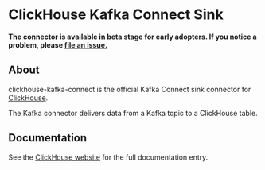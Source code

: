 # ClickHouse Kafka Connect Sink
**The connector is available in beta stage for early adopters. If you notice a problem, please [file an issue.](https://github.com/ClickHouse/clickhouse-kafka-connect/issues/new)**

## About
clickhouse-kafka-connect is the official Kafka Connect sink connector for [ClickHouse](https://clickhouse.com/).

The Kafka connector delivers data from a Kafka topic to a ClickHouse table.
## Documentation

See the [ClickHouse website](https://clickhouse.com/docs/en/integrations/kafka/clickhouse-kafka-connect-sink) for the full documentation entry.
